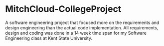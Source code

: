 # MitchCloud-CollegeProject
A software engineering project that focused more on the requirements and design engineering than the actual code implementation. All requirements, design and coding was done in a 14 week time span for my Software Engineering class at Kent State University.

